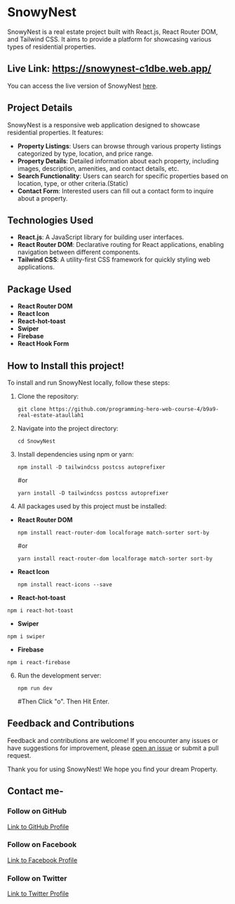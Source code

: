 <!-- # Project Name: Snowy Nest

## Live Link: https://snowynest-c1dbe.web.app/ -->

# SnowyNest

SnowyNest is a real estate project built with React.js, React Router DOM, and Tailwind CSS. It aims to provide a platform for showcasing various types of residential properties.

## Live Link: https://snowynest-c1dbe.web.app/

You can access the live version of SnowyNest [here](https://snowynest-c1dbe.web.app/).

## Project Details

SnowyNest is a responsive web application designed to showcase residential properties. It features:

- **Property Listings**: Users can browse through various property listings categorized by type, location, and price range.
- **Property Details**: Detailed information about each property, including images, description, amenities, and contact details, etc.
- **Search Functionality**: Users can search for specific properties based on location, type, or other criteria.(Static)
- **Contact Form**: Interested users can fill out a contact form to inquire about a property.

## Technologies Used

- **React.js**: A JavaScript library for building user interfaces.
- **React Router DOM**: Declarative routing for React applications, enabling navigation between different components.
- **Tailwind CSS**: A utility-first CSS framework for quickly styling web applications.

## Package Used

- **React Router DOM**
- **React Icon**
- **React-hot-toast**
- **Swiper**
- **Firebase**
- **React Hook Form**

## How to Install this project!

To install and run SnowyNest locally, follow these steps:

1. Clone the repository:

   ```
   git clone https://github.com/programming-hero-web-course-4/b9a9-real-estate-ataullah1
   ```

2. Navigate into the project directory:

   ```
   cd SnowyNest
   ```

3. Install dependencies using npm or yarn:

   ```
   npm install -D tailwindcss postcss autoprefixer
   ```

   #or

   ```
   yarn install -D tailwindcss postcss autoprefixer

   ```

4. All packages used by this project must be installed:

- **React Router DOM**

  ```
  npm install react-router-dom localforage match-sorter sort-by
  ```

  #or

  ```
  yarn install react-router-dom localforage match-sorter sort-by
  ```

- **React Icon**
  ```
  npm install react-icons --save
  ```
- **React-hot-toast**

```
npm i react-hot-toast
```

- **Swiper**

```
npm i swiper
```

- **Firebase**

```
npm i react-firebase
```

6. Run the development server:

   ```
   npm run dev
   ```

   #Then Click "o". Then Hit Enter.

## Feedback and Contributions

Feedback and contributions are welcome! If you encounter any issues or have suggestions for improvement, please [open an issue](https://github.com/programming-hero-web-course-4/b9a9-real-estate-ataullah1/issues) or submit a pull request.

Thank you for using SnowyNest! We hope you find your dream Property.

## Contact me-

### Follow on GitHub

[Link to GitHub Profile](https://github.com/ataullah1)

### Follow on Facebook

[Link to Facebook Profile](https://www.facebook.com/ataullah0)

### Follow on Twitter

[Link to Twitter Profile](https://twitter.com/dev_ataullah)
